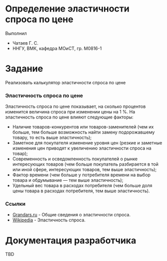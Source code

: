 # Определение эластичности спроса по цене

Выполнил
  - Чатаев Г. С.
  - ННГУ, ВМК, кафедра МОиСТ, гр. М0816-1

# Задание

Реализовать калькулятор эластичности спроса по цене
### Эластичность спроса по цене
Эластичность спроса по цене показывает, на сколько процентов изменится величина спроса при изменении цены на 1 %. На эластичность спроса по цене влияют следующие факторы:

- Наличие товаров-конкурентов или товаров-заменителей (чем их больше, тем больше возможность найти замену подорожавшему товару, то есть выше эластичность);
- Заметное для покупателя изменение уровня цен (резкие и заметные изменения цен приводят к увеличению эластичности спроса на товар);
- Современность и осведомленность покупателей о рынке интересующих товаров (чем больше покупатель разбирается в той или иной сфере, интересующих товаров, тем выше эластичность);
- Фактор времени (чем больше у потребителя времени на выбор товара и обдумывание — тем выше эластичность);
- Удельный вес товара в расходах потребителя (чем больше доля цены товара в расходах потребителя, тем выше эластичность).

### Ссылки
* [Grandars.ru] - Общие сведения о эластичности спроса.
* [Wikipedia] - Эластичность спроса.

[Grandars.ru]: <http://www.grandars.ru/student/ekonomicheskaya-teoriya/elastichnost-sprosa-i-predlozheniya.html>
[Wikipedia]: <https://ru.wikipedia.org/wiki/%D0%AD%D0%BB%D0%B0%D1%81%D1%82%D0%B8%D1%87%D0%BD%D0%BE%D1%81%D1%82%D1%8C_%D1%81%D0%BF%D1%80%D0%BE%D1%81%D0%B0>

# Документация разработчика
TBD
